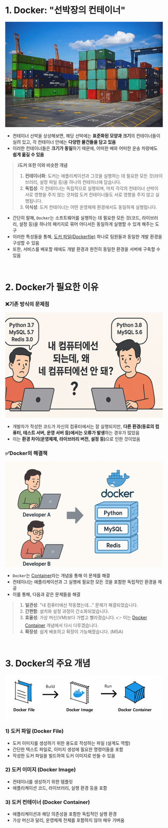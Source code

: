 # 1. Docker: "선박장의 컨테이너"

![Container](/Resources/Images/Container.webp)  

- 컨테이너 선박을 상상해보면, 해당 선박에는 <b>표준화된 모양과 크기</b>의 컨테이너들이 실려 있고, 각 컨테이너 안에는 <b>다양한 물건들을 담고 있음</b>
- 이러한 컨테이너들은 <b>크기가 동일</b>하기 때문에, 어떠한 배와 어떠한 운송 차량에도 <b>쉽게 옮길 수 있음</b>  

> <b>ℹ️도커 또한 이와 비슷한 개념</b>
> 1. <b>컨테이너화</b>: 도커는 애플리케이션과 그것을 실행하는 데 필요한 모든 것(라이브러리, 설정 파일 등)을 하나의 컨테이너에 담습니다.  
> 2. <b>독립성</b>: 각 컨테이너는 독립적으로 실행되며, 마치 각각의 컨테이너 선박이 서로 영향을 주지 않는 것처럼 도커 컨테이너들도 서로 영향을 주지 않고 실행됩니다.  
> 3. <b>이식성</b>: 도커 컨테이너는 어떤 운영체제 환경에서도 동일하게 실행됩니다.  

- 간단히 말해, `Docker`는 소프트웨어를 실행하는 데 필요한 모든 것(코드, 라이브러리, 설정 등)을 하나의 패키지로 묶어 어디서든 동일하게 실행할 수 있게 해주는 도구
- 이러한 특성들을 통해, [도커 파일(Dockerfile)](/Backend/Containerization/Docker/Dockerfile%20개념.md) 하나로 팀원들과 동일한 개발 환경을 구성할 수 있음
- 또한, 서비스를 배포할 때에도 개발 환경과 완전히 동일한 환경을 서버에 구축할 수 있음  

<br>

# 2. Docker가 필요한 이유
### ❌기존 방식의 문제점

![개발 환경 차이 문제](/Resources/Images/환경차이.png)

- 개발자가 작성한 코드가 자신의 컴퓨터에서는 잘 실행되지만, <b>다른 환경(동료의 컴퓨터, 테스트 서버, 운영 서버 등)에서는 오류가 발생</b>하는 경우가 많았음
- 이는 <b>환경 차이(운영체제, 라이브러리 버전, 설정 등)</b>으로 인한 것이었음

### ✅Docker의 해결책

![도커 도입](/Resources/Images/Docker%20도입.png)  

- `Docker`는 [Container](/Backend/Containerization/Docker/Docker%20Container.md)라는 개념을 통해 이 문제를 해결
- 컨테이너는 애플리케이션과 그 실행에 필요한 모든 것을 포함한 독립적인 환경을 제공
- 이를 통해, 다음과 같은 문제들을 해결

> 1. <b>일관성</b>: "내 컴퓨터에선 작동했는데..." 문제가 해결되었습니다.
> 2. <b>간편함</b>: 설치와 설정 과정이 간소화되었습니다.
> 3. <b>효율성</b>: 가상 머신(VM)보다 가볍고 빨라졌습니다. 👉 이는 [Docker Container](/Backend/Containerization/Docker/Docker%20Container.md) 개념에서 다시 다루겠습니다.  
> 4. <b>확장성</b>: 쉽게 배포하고 확장이 가능해졌습니다. (MSA)  

<br>

# 3. Docker의 주요 개념

![도커 핵심 개념들](/Resources/Images/Docker%20핵심%20개념들.webp)

### 1) 도커 파일 (Docker File)
- 도커 이미지를 생성하기 위한 용도로 작성하는 파일 (설계도 역할)
- 간단한 텍스트 파일로, 이미지 생성에 필요한 명령어들을 포함
- 작성한 도커 파일을 빌드하여 도커 이미지로 만들 수 있음

### 2) 도커 이미지 (Docker Image)
- 컨테이너를 생성하기 위한 템플릿
- 애플리케이션 코드, 라이브러리, 실행 환경 등을 포함

### 3) 도커 컨테이너 (Docker Container)
- 애플리케이션과 해당 의존성을 포함한 독립적인 실행 환경
- 가상 머신과 달리, 운영체제 전체를 포함하지 않아 매우 가벼움
